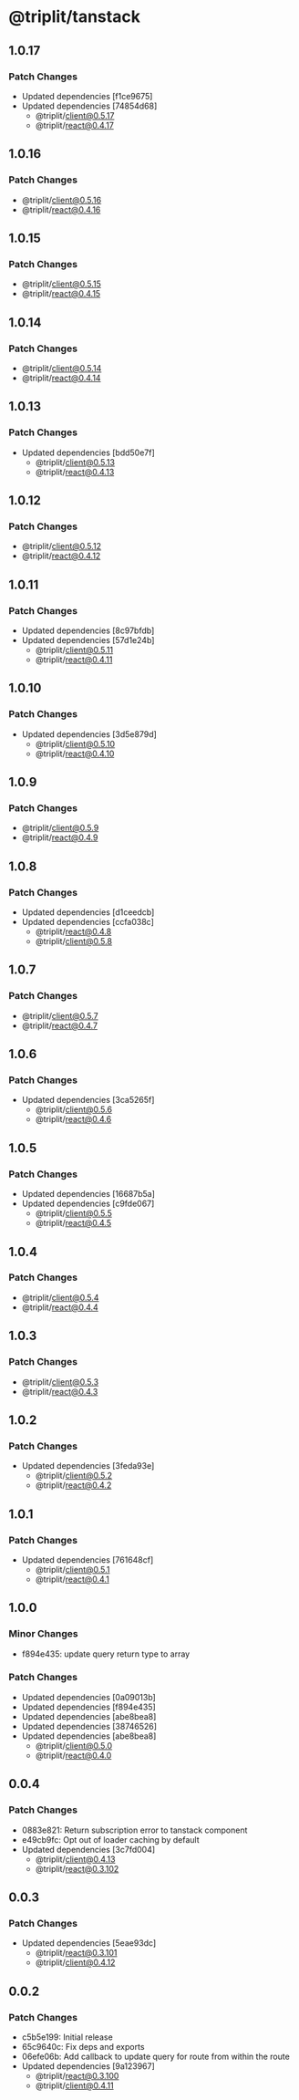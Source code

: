 # @triplit/tanstack

## 1.0.17

### Patch Changes

- Updated dependencies [f1ce9675]
- Updated dependencies [74854d68]
  - @triplit/client@0.5.17
  - @triplit/react@0.4.17

## 1.0.16

### Patch Changes

- @triplit/client@0.5.16
- @triplit/react@0.4.16

## 1.0.15

### Patch Changes

- @triplit/client@0.5.15
- @triplit/react@0.4.15

## 1.0.14

### Patch Changes

- @triplit/client@0.5.14
- @triplit/react@0.4.14

## 1.0.13

### Patch Changes

- Updated dependencies [bdd50e7f]
  - @triplit/client@0.5.13
  - @triplit/react@0.4.13

## 1.0.12

### Patch Changes

- @triplit/client@0.5.12
- @triplit/react@0.4.12

## 1.0.11

### Patch Changes

- Updated dependencies [8c97bfdb]
- Updated dependencies [57d1e24b]
  - @triplit/client@0.5.11
  - @triplit/react@0.4.11

## 1.0.10

### Patch Changes

- Updated dependencies [3d5e879d]
  - @triplit/client@0.5.10
  - @triplit/react@0.4.10

## 1.0.9

### Patch Changes

- @triplit/client@0.5.9
- @triplit/react@0.4.9

## 1.0.8

### Patch Changes

- Updated dependencies [d1ceedcb]
- Updated dependencies [ccfa038c]
  - @triplit/react@0.4.8
  - @triplit/client@0.5.8

## 1.0.7

### Patch Changes

- @triplit/client@0.5.7
- @triplit/react@0.4.7

## 1.0.6

### Patch Changes

- Updated dependencies [3ca5265f]
  - @triplit/client@0.5.6
  - @triplit/react@0.4.6

## 1.0.5

### Patch Changes

- Updated dependencies [16687b5a]
- Updated dependencies [c9fde067]
  - @triplit/client@0.5.5
  - @triplit/react@0.4.5

## 1.0.4

### Patch Changes

- @triplit/client@0.5.4
- @triplit/react@0.4.4

## 1.0.3

### Patch Changes

- @triplit/client@0.5.3
- @triplit/react@0.4.3

## 1.0.2

### Patch Changes

- Updated dependencies [3feda93e]
  - @triplit/client@0.5.2
  - @triplit/react@0.4.2

## 1.0.1

### Patch Changes

- Updated dependencies [761648cf]
  - @triplit/client@0.5.1
  - @triplit/react@0.4.1

## 1.0.0

### Minor Changes

- f894e435: update query return type to array

### Patch Changes

- Updated dependencies [0a09013b]
- Updated dependencies [f894e435]
- Updated dependencies [abe8bea8]
- Updated dependencies [38746526]
- Updated dependencies [abe8bea8]
  - @triplit/client@0.5.0
  - @triplit/react@0.4.0

## 0.0.4

### Patch Changes

- 0883e821: Return subscription error to tanstack component
- e49cb9fc: Opt out of loader caching by default
- Updated dependencies [3c7fd004]
  - @triplit/client@0.4.13
  - @triplit/react@0.3.102

## 0.0.3

### Patch Changes

- Updated dependencies [5eae93dc]
  - @triplit/react@0.3.101
  - @triplit/client@0.4.12

## 0.0.2

### Patch Changes

- c5b5e199: Initial release
- 65c9640c: Fix deps and exports
- 06efe06b: Add callback to update query for route from within the route
- Updated dependencies [9a123967]
  - @triplit/react@0.3.100
  - @triplit/client@0.4.11
